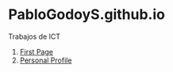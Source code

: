 # PabloGodoyS.github.io
Trabajos de ICT
1. [First Page](FirstPage.html)
2. [Personal Profile](PersonalProfileV.html)
